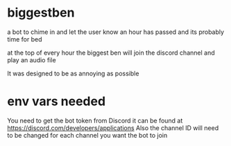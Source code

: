 # biggestben
a bot to chime in and let the user know an hour has passed and its probably time for bed

at the top of every hour the biggest ben will join the discord channel and play an audio file

It was designed to be as annoying as possible 

# env vars needed
You need to get the bot token from Discord it can be found at https://discord.com/developers/applications
Also the channel ID will need to be changed for each channel you want the bot to join

